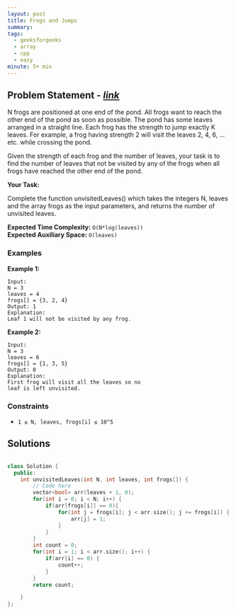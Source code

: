 ```yaml
---
layout: post
title: Frogs and Jumps
summary:
tags:
  - geeksforgeeks
  - array
  - cpp
  - easy
minute: 5+ min
---
```


## Problem Statement - [_link_](https://practice.geeksforgeeks.org/problems/5551749efa02ae36b6fdb3034a7810e84bd4c1a4/1)

N frogs are positioned at one end of the pond. All frogs want to reach the other end of the pond as soon as possible. The pond has some leaves arranged in a straight line. Each frog has the strength to jump exactly K leaves. For example, a frog having strength 2 will visit the leaves 2, 4, 6, ... etc. while crossing the pond.

Given the strength of each frog and the number of leaves, your task is to find the number of leaves that not be visited by any of the frogs when all frogs have reached the other end of the pond.

**Your Task:**

Complete the function unvisitedLeaves() which takes the integers N, leaves and the array frogs as the input parameters, and returns the number of unvisited leaves.

**Expected Time Complexity:** `O(N*log(leaves))`  
**Expected Auxiliary Space:** `O(leaves)`

### Examples

**Example 1:**

```
Input:
N = 3
leaves = 4
frogs[] = {3, 2, 4}
Output: 1
Explanation:
Leaf 1 will not be visited by any frog.
```

**Example 2:**

```
Input:
N = 3
leaves = 6
frogs[] = {1, 3, 5}
Output: 0
Explanation:
First frog will visit all the leaves so no
leaf is left unvisited.
```

### Constraints

- `1 ≤ N, leaves, frogs[i] ≤ 10^5`

## Solutions

```cpp

class Solution {
  public:
    int unvisitedLeaves(int N, int leaves, int frogs[]) {
        // Code here
        vector<bool> arr(leaves + 1, 0);
        for(int i = 0; i < N; i++) {
            if(arr[frogs[i]] == 0){
                for(int j = frogs[i]; j < arr.size(); j += frogs[i]) {
                    arr[j] = 1;
                }
            }
        }
        int count = 0;
        for(int i = 1; i < arr.size(); i++) {
            if(arr[i] == 0) {
                count++;
            }
        }
        return count;

    }
};

```
